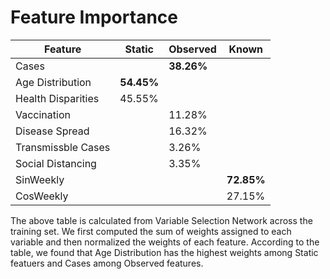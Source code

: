 # Feature Importance

| Feature | Static | Observed | Known
|---------|--------|----------| -----|
|  Cases       |  |   **38.26%**  |      |
| Age Distribution | **54.45%** | |      |
| Health Disparities | 45.55% | |    |
| Vaccination |    | 11.28%   |      |
| Disease Spread | | 16.32%   |      |
| Transmissble Cases| | 3.26% |      |
| Social Distancing|  | 3.35% |
| SinWeekly|       |          |**72.85%**|
| CosWeekly|       |          |27.15%|

The above table is calculated from Variable Selection Network across the training set. We first computed the sum of weights assigned to each variable and then normalized the weights of each feature. According to the table, we found that Age Distribution has the highest weights among Static featuers and Cases among Observed features. 